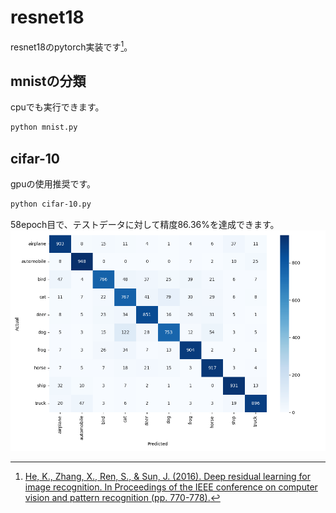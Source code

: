 # resnet18
resnet18のpytorch実装です[^1]。

## mnistの分類
cpuでも実行できます。
```bash
python mnist.py
```

## cifar-10
gpuの使用推奨です。
```bash
python cifar-10.py
```
58epoch目で、テストデータに対して精度86.36%を達成できます。
![cifar-10_confusion_matrix](images/mnist_cm_epoch58.png)

[^1]:[He, K., Zhang, X., Ren, S., & Sun, J. (2016). Deep residual learning for image recognition. In Proceedings of the IEEE conference on computer vision and pattern recognition (pp. 770-778).](https://openaccess.thecvf.com/content_cvpr_2016/html/He_Deep_Residual_Learning_CVPR_2016_paper.html)
